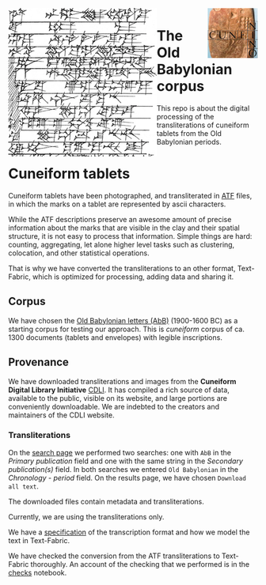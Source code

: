 <img src="images/logo.png" align="left"/>
<img src="images/ninologo.png" align="right" width="20%"/>

The Old Babylonian corpus
==============================

This repo is about the digital processing of the transliterations of
cuneiform tablets from the Old Babylonian periods.

Cuneiform tablets
=================

Cuneiform tablets have been photographed, and transliterated
in [ATF](http://oracc.museum.upenn.edu/doc/help/editinginatf/cdliatf/index.html)
files, in which the marks on a tablet are represented by ascii characters.

While the ATF descriptions preserve an awesome amount of precise information
about the marks that are visible in the clay and their spatial structure, it is
not easy to process that information. Simple things are hard: counting,
aggregating, let alone higher level tasks such as clustering, colocation, and
other statistical operations.

That is why we have converted the transliterations to an other format,
Text-Fabric, which is optimized for processing, adding data and sharing it.

Corpus
------

We have chosen the
[Old Babylonian letters (AbB)](http://cdli.ox.ac.uk/wiki/doku.php?id=old_babylonian_letters)
(1900-1600 BC) as a starting corpus for testing our approach. This is
*cuneiform* corpus of ca. 1300 documents (tablets and envelopes) with legible inscriptions.

Provenance
----------

We have downloaded transliterations and images from the **Cuneiform Digital
Library Initiative** [CDLI](https://cdli.ucla.edu).
It has compiled a rich source of
data, available to the public, visible on its website, and large portions are
conveniently downloadable. We are indebted to the creators and maintainers of
the CDLI website.

### Transliterations

On the [search page](https://cdli.ucla.edu/search/search.php) we performed two
searches: one with `AbB` in the *Primary publication* field and one with the same string
in the *Secondary publication(s)* field. In both searches we entered 
`Old Babylonian` in the *Chronology - period* field.
On the results
page, we have chosen `Download all text`.

The downloaded files contain metadata and transliterations.

Currently, we are using the transliterations only.

We have a [specification](docs/transcription.md) of the transcription format and
how we model the text in Text-Fabric.

We have checked the conversion from the ATF transliterations to Text-Fabric
thoroughly.
An account of the checking that we performed is in the
[checks](http://nbviewer.jupyter.org/github/Nino-cunei/oldbabylonian/blob/master/programs/checks.ipynb)
notebook.
